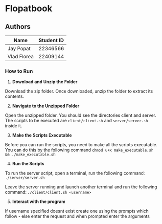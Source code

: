 # Flopatbook

## Authors

| Name     | Student ID |
|-----------|------------|
| Jay Popat | 22346566    |
| Vlad Florea | 22409144    |

### How to Run

1. **Download and Unzip the Folder**

  Download the zip folder. Once downloaded, unzip the folder to extract its contents.

2. **Navigate to the Unzipped Folder**

  Open the unzipped folder. You should see the directories client and server. The scripts to be executed are `client/client.sh` and `server/server.sh` inside it.

3. **Make the Scripts Executable**

  Before you can run the scripts, you need to make all the scripts executable. You can do this by the following command
  `chmod u+x make_executable.sh && ./make_executable.sh`

4. **Run the Scripts**

  To run the server script, open a terminal, run the following command:
  `./server/server.sh`

  Leave the server running and launch another terminal and run the following command:
  `./client/client.sh <username>`

5. **Interact with the program**

  If username specified doesnt exist create one using the prompts which follow - else enter the request and when prompted enter the arguments

    



